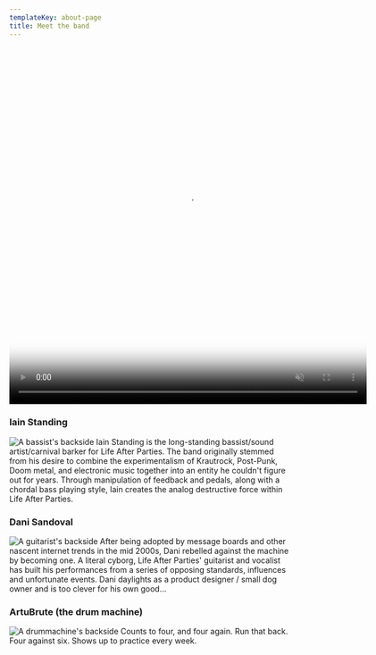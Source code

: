 ```yaml
---
templateKey: about-page
title: Meet the band
---
```

<div class="band-video">
    <video poster="/img/thegif_poster.gif" autoplay muted loop playsinline width="640" height="640">
        <source src="/img/thevideo_betterquality.mp4" type="video/mp4">
    </video>
</div>

### Iain Standing

![A bassist's backside](/img/iain.jpg)
Iain Standing is the long-standing bassist/sound artist/carnival barker for Life After Parties. The band originally stemmed from his desire to combine the experimentalism of Krautrock, Post-Punk, Doom metal, and electronic music together into an entity he couldn't figure out for years. Through manipulation of feedback and pedals, along with a chordal bass playing style, Iain creates the analog destructive force within Life After Parties.

### Dani Sandoval

![A guitarist's backside](/img/dani.jpg)
After being adopted by message boards and other nascent internet trends in the mid 2000s, Dani rebelled against the machine by becoming one. A literal cyborg, Life After Parties' guitarist and vocalist has built his performances from a series of opposing standards, influences and unfortunate events. Dani daylights as a product designer / small dog owner and is too clever for his own good...

### ArtuBrute (the drum machine)

![A drummachine's backside](/img/artubrute.jpg)
Counts to four, and four again. Run that back. Four against six. Shows up to practice every week.
